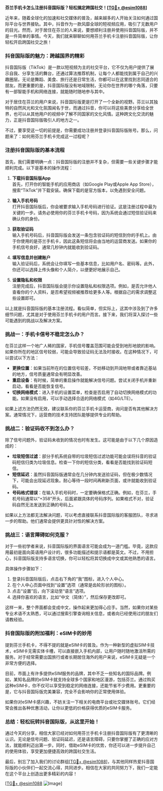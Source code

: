 **芬兰手机卡怎么注册抖音国际版？轻松搞定跨国社交！[[TG💪+ @esim1088](https://t.me/s/esim1088)]**

近年来，随着全球化的加速和社交媒体的普及，越来越多的人开始关注如何通过国际平台与世界接轨。其中，抖音作为一款风靡全球的短视频应用，吸引了无数用户的目光。然而，对于居住在芬兰的人来说，要想顺利注册并使用抖音国际版，并不是一件简单的事情。今天，我们就来聊聊如何用芬兰手机卡注册抖音国际版，让你轻松开启跨国社交之旅！

### 抖音国际版的魅力：跨越国界的精彩

抖音国际版（TikTok）是一款以短视频为主的社交平台，它不仅为用户提供了展示自我、分享生活的舞台，还通过算法推荐机制，让每个人都能找到属于自己的兴趣圈层。无论是舞蹈、美食、旅行还是日常生活，你都可以在这里找到志同道合的朋友。而更重要的是，抖音国际版没有地域限制，无论你在世界的哪个角落，只要有一部智能手机和网络连接，就能随时随地参与其中。

对于居住在芬兰的用户来说，抖音国际版更是打开了一个全新的视野。芬兰以其独特的自然风光和文化氛围闻名于世，而通过抖音，你可以将这些美景分享给全世界，也可以从其他用户的视频中了解不同国家的文化风情。这种跨文化交流的魅力，正是抖音国际版吸引人的地方之一。

不过，要享受这一切的前提是，你需要成功注册并登录抖音国际版账号。那么，问题来了：如何用芬兰手机卡完成这一过程呢？

### 注册抖音国际版的基本流程

首先，我们需要明确一点：抖音国际版的注册并不复杂，但需要一些关键步骤才能顺利完成。以下是基本的操作流程：

1. **下载抖音国际版App**  
   首先，打开你的智能手机的应用商店（如Google Play或Apple App Store），搜索“TikTok”并下载安装。确保下载的是官方版本，以免遇到安全问题。

2. **输入手机号码**  
   打开抖音国际版后，你会被要求输入手机号码进行验证。这是注册过程中最为关键的一步。请务必使用你的芬兰手机卡号码，因为系统会通过短信验证码来确认你的身份。

3. **获取验证码**  
   输入手机号码后，抖音国际版会发送一条包含验证码的短信到你的手机上。由于你使用的是芬兰手机卡，因此这条短信将会由当地的运营商发送。如果你的手机信号良好，通常几秒钟内就能收到验证码。

4. **填写信息并创建账户**  
   输入验证码后，系统会让你填写一些基本信息，比如用户名、密码等。此外，你还可以选择上传头像和个人简介，以便更好地展示自己。

5. **设置隐私和权限**  
   注册完成后，抖音国际版会提示你设置隐私和权限选项。例如，是否允许他人查看你的个人资料，是否希望视频被推荐给更多人等。根据自己的需求调整这些设置即可。

以上就是抖音国际版的基本注册流程。看似简单，但实际上，这其中涉及到了许多细节问题，尤其是对于使用芬兰手机卡的用户而言。接下来，我们将深入探讨一些可能遇到的挑战以及解决方案。

### 挑战一：手机卡信号不稳定怎么办？

在芬兰这样一个地广人稀的国家，手机信号覆盖范围可能会受到地形地貌的影响。如果你所在的地区信号较弱，可能会导致验证码无法及时接收。在这种情况下，可以尝试以下方法：

- **更换位置**：如果当前所在的位置信号较差，不妨移动到开阔地带或者靠近基站的地方，信号质量通常会有明显改善。
- **重启设备**：有时候，简单的重启操作就能解决信号问题。尝试关闭手机并重新启动，看看是否能恢复信号。
- **切换网络模式**：进入手机的设置菜单，检查是否启用了自动切换网络模式的功能。如果没有启用，可以手动选择合适的网络模式（如4G/LTE）。

如果上述方法仍然无效，建议联系你的芬兰手机卡运营商，询问是否有其他解决方案。通常情况下，运营商的技术支持团队能够提供专业的帮助。

### 挑战二：验证码收不到怎么办？

除了信号问题外，验证码未收到的情况也时有发生。这可能是由于以下几个原因造成的：

- **垃圾短信过滤**：部分手机系统自带的垃圾短信过滤功能可能会误将抖音的验证码短信归类为垃圾信息。检查一下你的短信分类，看看是否能找到验证码短信。
- **短信延迟**：虽然抖音国际版通常会在几分钟内发送验证码，但在极少数情况下，可能会出现延迟现象。耐心等待一段时间再刷新页面，或许就能收到验证码。
- **号码格式错误**：在输入手机号码时，一定要确保格式正确。例如，在芬兰，手机号码通常以“+358”开头，后面紧跟具体的号码序列。如果格式不对，验证码自然无法发送到正确的号码上。

如果以上方法都无法解决问题，可以考虑直接联系抖音国际版的客服团队，寻求进一步的帮助。他们通常会提供更具针对性的解决方案。

### 挑战三：语言障碍如何克服？

对于一些初学者来说，抖音国际版的界面语言可能会成为一道门槛。毕竟，这款应用最初是面向英语用户设计的，很多功能描述和提示语都是英文。不过，不用担心，抖音国际版支持多语言切换，你可以轻松将其切换成中文或其他熟悉的语言。

具体操作步骤如下：
1. 登录抖音国际版后，点击右下角的“我”图标，进入个人中心。
2. 在个人中心页面中找到“设置”选项（通常是齿轮形状的图标）。
3. 点击“设置”后，向下滚动至“语言”选项。
4. 选择你喜欢的语言，比如“中文（简体）”，然后保存更改即可。

这样一来，整个界面都会变成中文，操作起来更加得心应手。当然，如果你对某些专业术语不太熟悉，可以通过搜索引擎查询相关信息，或者向已经使用过的朋友们请教经验。

### 抖音国际版的附加福利：eSIM卡的妙用

提到芬兰手机卡，不得不提的就是eSIM卡的普及。作为一种新型的虚拟SIM卡技术，eSIM卡无需实体卡槽，可以直接嵌入手机内部，让用户随时随地激活所需的服务。对于经常需要出国旅行或者长期居住海外的用户来说，eSIM卡无疑是一个非常方便的选择。

目前，市面上有许多提供eSIM服务的品牌，其中不乏一些知名的国际品牌。例如，某知名品牌的eSIM卡就支持全球多个国家和地区漫游，包括芬兰。通过购买这种eSIM卡，你不仅可以享受到稳定的网络连接，还能节省不少费用。更重要的是，它与抖音国际版完美兼容，完全不会影响你的正常使用体验。

如果你对eSIM卡感兴趣，不妨关注一下相关的电商平台或社交媒体账号。它们经常会推出各种优惠活动，让你以更低的价格获得优质的eSIM卡服务。

### 总结：轻松玩转抖音国际版，从这里开始！

通过今天的分享，相信大家已经对如何用芬兰手机卡注册抖音国际版有了更清晰的认识。无论是信号问题、验证码延迟，还是语言障碍，只要你掌握了正确的应对方法，就能顺利迈出第一步。同时，借助eSIM卡的优势，你还可以进一步提升自己的使用体验，享受更加便捷高效的跨国社交生活。

最后，别忘了加入我们的讨论群组[[TG💪+ @esim1088](https://t.me/s/esim1088)]，与其他同样热爱抖音国际版的小伙伴们一起交流心得，共同进步。相信在大家的共同努力下，我们一定能在这个平台上创造出更多精彩的内容！

[[TG💪+ @esim1088](https://t.me/s/esim1088) ![Image](https://i.postimg.cc/4NQfJmqS/Snipaste-2025-05-13-00-14-12.png)]